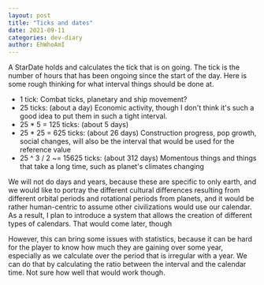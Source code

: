 ```yaml
---
layout: post
title: "Ticks and dates"
date: 2021-09-11
categories: dev-diary
author: EhWhoAmI
---
```

A StarDate holds and calculates the tick that is on going. The tick is the number of hours that has been
ongoing since the start of the day. Here is some rough thinking for what interval things
should be done at.
 - 1 tick: Combat ticks, planetary and ship movement?
 - 25 ticks: (about a day) Economic activity, though I don't think it's such a good idea to put them in such a tight interval.
 - 25 * 5 = 125 ticks: (about 5 days)
 - 25 * 25 = 625 ticks: (about 26 days) Construction progress, pop growth, social changes, will also be the interval that would be used for the reference value
 - 25 ^ 3 / 2 ~= 15625 ticks: (about 312 days) Momentous things and things that take a long time, such as planet's climates changing

We will not do days and years, because these are specific to only earth, and we would like to
portray the different cultural differences resulting from different orbital periods and
rotational periods from planets, and it would be rather human-centric to assume other
civilizations would use our calendar. As a result, I plan to introduce a system that allows
the creation of different types of calendars. That would come later, though

However, this can bring some issues with statistics, because it can be hard for the player
to know how much they are gaining over some year, especially as we calculate over the period
that is irregular with a year. We can do that by calculating the ratio between the interval
and the calendar time. Not sure how well that would work though.
